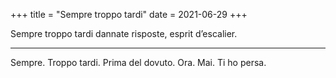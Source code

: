 +++
title = "Sempre troppo tardi"
date = 2021-06-29
+++

Sempre troppo tardi
dannate risposte,
esprit d’escalier.

---

Sempre. Troppo tardi.
Prima del dovuto.
Ora. Mai. Ti ho persa.